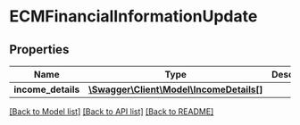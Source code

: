 # ECMFinancialInformationUpdate

## Properties
Name | Type | Description | Notes
------------ | ------------- | ------------- | -------------
**income_details** | [**\Swagger\Client\Model\IncomeDetails[]**](IncomeDetails.md) |  | [optional] 

[[Back to Model list]](../../README.md#documentation-for-models) [[Back to API list]](../../README.md#documentation-for-api-endpoints) [[Back to README]](../../README.md)

